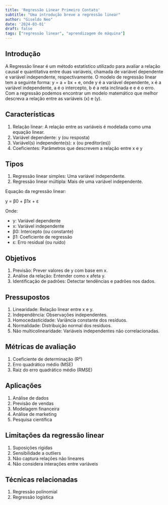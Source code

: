 ```yaml
---
title: 'Regressão Linear Primeiro Contato'
subtitle: "Uma introdução breve a regressão linear"
author: "Giseldo Neo"	
date: '2024-03-01'
draft: false
tags: ["regressão linear", "aprendizagem de máquina"]
---
```


## Introdução

A Regressão linear é um método estatístico utilizado para avaliar a relação causal e quantitativa entre duas variáveis, chamada de variável dependente e variável independente, respectivamente. O modelo de regressão linear tem a seguinte forma: y = a + bx + e, onde y é a variável dependente, x é a variável independente, a é o intercepto, b é a reta inclinada e e é o erro. Com a regressão podemos encontrar um modelo matemático que melhor descreva a relação entre as variáveis (x) e (y).

## Características

1. Relação linear: A relação entre as variáveis é modelada como uma equação linear.
2. Variável dependente: y (ou resposta)
3. Variável(s) independente(s): x (ou preditor(es))
4. Coeficientes: Parâmetros que descrevem a relação entre x e y

## Tipos

1. Regressão linear simples: Uma variável independente.
2. Regressão linear múltipla: Mais de uma variável independente.

Equação da regressão linear:

y = β0 + β1x + ε

Onde:

- y: Variável dependente
- x: Variável independente
- β0: Intercepto (ou constante)
- β1: Coeficiente de regressão
- ε: Erro residual (ou ruído)

## Objetivos

1. Previsão: Prever valores de y com base em x.
2. Análise da relação: Entender como x afeta y.
3. Identificação de padrões: Detectar tendências e padrões nos dados.

## Pressupostos

1. Linearidade: Relação linear entre x e y.
2. Independência: Observações independentes.
3. Homocedasticidade: Variância constante dos resíduos.
4. Normalidade: Distribuição normal dos resíduos.
5. Não multicolinearidade: Variáveis independentes não correlacionadas.

## Métricas de avaliação

1. Coeficiente de determinação (R²)
2. Erro quadrático médio (MSE)
3. Raiz do erro quadrático médio (RMSE)

## Aplicações

1. Análise de dados
2. Previsão de vendas
3. Modelagem financeira
4. Análise de marketing
5. Pesquisa científica

## Limitações da regressão linear

1. Suposições rígidas
2. Sensibilidade a outliers
3. Não captura relações não lineares
4. Não considera interações entre variáveis

## Técnicas relacionadas

1. Regressão polinomial
2. Regressão logística

